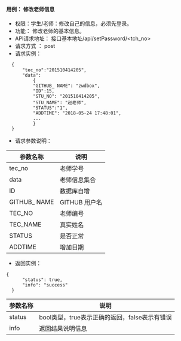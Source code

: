 #### 用例： 修改老师信息
- 权限：学生/老师：修改自己的信息，必须先登录。
- 功能： 修改老师的基本信息。
- API请求地址： 接口基本地址/api/setPassword/<tch_no>
- 请求方式 ： post
- 请求实例：

```
  {         
      "tec_no":"201510414205",
      "data": 
          {
          "GITHUB_ NAME": "zwdbox",
          "ID":15,
          "STU_NO": "201510414205",
          "STU_NAME": "赵老师",
          "STATUS":"1",
          "ADDTIME": "2018-05-24 17:48:01",
          ...
          }
  }

```
- 请求参数说明：

参数名称	| 说明
---|---
tec_no|老师学号
data | 老师信息集合
ID|数据库自增
GITHUB_ NAME | 	GITHUB 用户名
TEC_NO | 老师编号
TEC_NAME | 真实姓名
STATUS|是否正常
ADDTIME | 增加日期

- 返回实例：
```
{         
      "status": true,
      "info": "success"
  }
```


参数名称 | 说明
---|---
status | bool类型，true表示正确的返回，false表示有错误
info | 返回结果说明信息



